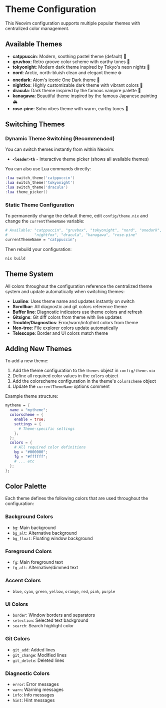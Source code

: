 # Theme Configuration

This Neovim configuration supports multiple popular themes with centralized color management.

## Available Themes

- **catppuccin**: Modern, soothing pastel theme (default) 🎨
- **gruvbox**: Retro groove color scheme with earthy tones 🌲
- **tokyonight**: Modern dark theme inspired by Tokyo's neon nights 🌃
- **nord**: Arctic, north-bluish clean and elegant theme ❄️
- **onedark**: Atom's iconic One Dark theme 🌙
- **nightfox**: Highly customizable dark theme with vibrant colors 🦊
- **dracula**: Dark theme inspired by the famous vampire palette 🧛
- **kanagawa**: Beautiful theme inspired by the famous Japanese painting 🏔️
- **rose-pine**: Soho vibes theme with warm, earthy tones 🌹

## Switching Themes

### Dynamic Theme Switching (Recommended)

You can switch themes instantly from within Neovim:

- **`<leader>th`** - Interactive theme picker (shows all available themes)

You can also use Lua commands directly:
```lua
:lua switch_theme('catppuccin')
:lua switch_theme('tokyonight')
:lua switch_theme('dracula')
:lua theme_picker()
```

### Static Theme Configuration

To permanently change the default theme, edit `config/theme.nix` and change the `currentThemeName` variable:

```nix
# Available: "catppuccin", "gruvbox", "tokyonight", "nord", "onedark", 
#            "nightfox", "dracula", "kanagawa", "rose-pine"
currentThemeName = "catppuccin";
```

Then rebuild your configuration:

```bash
nix build
```

## Theme System

All colors throughout the configuration reference the centralized theme system and update automatically when switching themes:

- **Lualine**: Uses theme name and updates instantly on switch
- **Scrollbar**: All diagnostic and git colors reference theme  
- **Buffer line**: Diagnostic indicators use theme colors and refresh
- **Gitsigns**: Git diff colors from theme with live updates
- **Trouble/Diagnostics**: Error/warn/info/hint colors from theme
- **Neo-tree**: File explorer colors update automatically
- **Telescope**: Border and UI colors match theme

## Adding New Themes

To add a new theme:

1. Add the theme configuration to the `themes` object in `config/theme.nix`
2. Define all required color values in the `colors` object
3. Add the colorscheme configuration in the theme's `colorscheme` object
4. Update the `currentThemeName` options comment

Example theme structure:

```nix
mytheme = {
  name = "mytheme";
  colorscheme = {
    enable = true;
    settings = {
      # Theme-specific settings
    };
  };
  colors = {
    # All required color definitions
    bg = "#000000";
    fg = "#ffffff";
    # ... etc
  };
};
```

## Color Palette

Each theme defines the following colors that are used throughout the configuration:

### Background Colors
- `bg`: Main background
- `bg_alt`: Alternative background  
- `bg_float`: Floating window background

### Foreground Colors
- `fg`: Main foreground text
- `fg_alt`: Alternative/dimmed text

### Accent Colors
- `blue`, `cyan`, `green`, `yellow`, `orange`, `red`, `pink`, `purple`

### UI Colors
- `border`: Window borders and separators
- `selection`: Selected text background
- `search`: Search highlight color

### Git Colors
- `git_add`: Added lines
- `git_change`: Modified lines
- `git_delete`: Deleted lines

### Diagnostic Colors
- `error`: Error messages
- `warn`: Warning messages
- `info`: Info messages
- `hint`: Hint messages